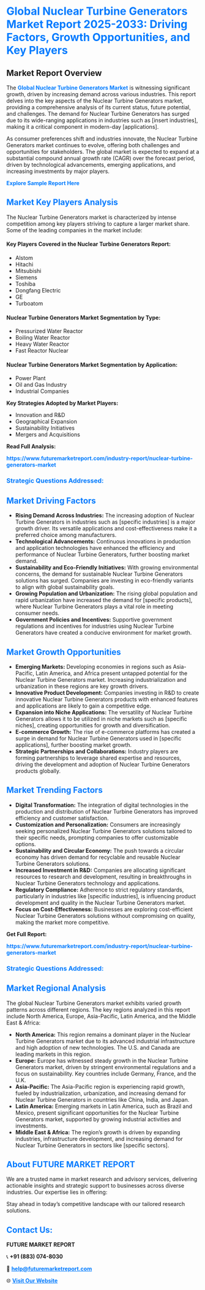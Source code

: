 <h1 style="color: #007BFF;">Global Nuclear Turbine Generators Market Report 2025-2033: Driving Factors, Growth Opportunities, and Key Players</h1>

<section id="overview">
<h2>Market Report Overview</h2>
<p>The <a href="https://www.futuremarketreport.com/industry-report/nuclear-turbine-generators-market" style="color: #007BFF; text-decoration: none;"><strong>Global Nuclear Turbine Generators Market</strong></a> is witnessing significant growth, driven by increasing demand across various industries. This report delves into the key aspects of the Nuclear Turbine Generators market, providing a comprehensive analysis of its current status, future potential, and challenges. The demand for Nuclear Turbine Generators has surged due to its wide-ranging applications in industries such as [insert industries], making it a critical component in modern-day [applications].</p>
<p>As consumer preferences shift and industries innovate, the Nuclear Turbine Generators market continues to evolve, offering both challenges and opportunities for stakeholders. The global market is expected to expand at a substantial compound annual growth rate (CAGR) over the forecast period, driven by technological advancements, emerging applications, and increasing investments by major players.</p>
</section>

<section id="overview">
<p><a href="https://www.futuremarketreport.com/request-sample/reportId=87385" style="color: #007BFF; text-decoration: none;"><strong>Explore Sample Report Here</strong></a></p>
</section>

<section id="key-players">
<h2 style="color: #007BFF;">Market Key Players Analysis</h2>
<p>The Nuclear Turbine Generators market is characterized by intense competition among key players striving to capture a larger market share. Some of the leading companies in the market include:</p>
<h4>Key Players Covered in the Nuclear Turbine Generators Report:</h4>
<ul><li>Alstom</li><li>Hitachi</li><li>Mitsubishi</li><li>Siemens</li><li>Toshiba</li><li>Dongfang Electric</li><li>GE</li><li>Turboatom</li></ul>
<h4>Nuclear Turbine Generators Market Segmentation by Type:</h4>
<ul><li>Pressurized Water Reactor</li><li>Boiling Water Reactor</li><li>Heavy Water Reactor</li><li>Fast Reactor Nuclear</li></ul>

<h4>Nuclear Turbine Generators Market Segmentation by Application:</h4>
<ul><li>Power Plant</li><li>Oil and Gas Industry</li><li>Industrial Companies</li></ul>
<p><strong>Key Strategies Adopted by Market Players:</strong></p>
<ul>
<li>Innovation and R&D</li>
<li>Geographical Expansion</li>
<li>Sustainability Initiatives</li>
<li>Mergers and Acquisitions</li>
</ul>
</section>

<section>
<p><strong>Read Full Analysis: </strong></p><a href="https://www.futuremarketreport.com/industry-report/nuclear-turbine-generators-market" style="color: #007BFF; text-decoration: none;"><strong>https://www.futuremarketreport.com/industry-report/nuclear-turbine-generators-market</strong></a>
<h3 style="color: #007BFF;">Strategic Questions Addressed:</h3>
</section>

<section id="driving-factors">
<h2 style="color: #007BFF;">Market Driving Factors</h2>
<ul>
<li><strong>Rising Demand Across Industries:</strong> The increasing adoption of Nuclear Turbine Generators in industries such as [specific industries] is a major growth driver. Its versatile applications and cost-effectiveness make it a preferred choice among manufacturers.</li>
<li><strong>Technological Advancements:</strong> Continuous innovations in production and application technologies have enhanced the efficiency and performance of Nuclear Turbine Generators, further boosting market demand.</li>
<li><strong>Sustainability and Eco-Friendly Initiatives:</strong> With growing environmental concerns, the demand for sustainable Nuclear Turbine Generators solutions has surged. Companies are investing in eco-friendly variants to align with global sustainability goals.</li>
<li><strong>Growing Population and Urbanization:</strong> The rising global population and rapid urbanization have increased the demand for [specific products], where Nuclear Turbine Generators plays a vital role in meeting consumer needs.</li>
<li><strong>Government Policies and Incentives:</strong> Supportive government regulations and incentives for industries using Nuclear Turbine Generators have created a conducive environment for market growth.</li>
</ul>
</section>

<section id="growth-opportunities">
<h2 style="color: #007BFF;">Market Growth Opportunities</h2>
<ul>
<li><strong>Emerging Markets:</strong> Developing economies in regions such as Asia-Pacific, Latin America, and Africa present untapped potential for the Nuclear Turbine Generators market. Increasing industrialization and urbanization in these regions are key growth drivers.</li>
<li><strong>Innovative Product Development:</strong> Companies investing in R&D to create innovative Nuclear Turbine Generators products with enhanced features and applications are likely to gain a competitive edge.</li>
<li><strong>Expansion into Niche Applications:</strong> The versatility of Nuclear Turbine Generators allows it to be utilized in niche markets such as [specific niches], creating opportunities for growth and diversification.</li>
<li><strong>E-commerce Growth:</strong> The rise of e-commerce platforms has created a surge in demand for Nuclear Turbine Generators used in [specific applications], further boosting market growth.</li>
<li><strong>Strategic Partnerships and Collaborations:</strong> Industry players are forming partnerships to leverage shared expertise and resources, driving the development and adoption of Nuclear Turbine Generators products globally.</li>
</ul>
</section>

<section id="trending-factors">
<h2 style="color: #007BFF;">Market Trending Factors</h2>
<ul>
<li><strong>Digital Transformation:</strong> The integration of digital technologies in the production and distribution of Nuclear Turbine Generators has improved efficiency and customer satisfaction.</li>
<li><strong>Customization and Personalization:</strong> Consumers are increasingly seeking personalized Nuclear Turbine Generators solutions tailored to their specific needs, prompting companies to offer customizable options.</li>
<li><strong>Sustainability and Circular Economy:</strong> The push towards a circular economy has driven demand for recyclable and reusable Nuclear Turbine Generators solutions.</li>
<li><strong>Increased Investment in R&D:</strong> Companies are allocating significant resources to research and development, resulting in breakthroughs in Nuclear Turbine Generators technology and applications.</li>
<li><strong>Regulatory Compliance:</strong> Adherence to strict regulatory standards, particularly in industries like [specific industries], is influencing product development and quality in the Nuclear Turbine Generators market.</li>
<li><strong>Focus on Cost-Effectiveness:</strong> Businesses are exploring cost-efficient Nuclear Turbine Generators solutions without compromising on quality, making the market more competitive.</li>
</ul>
</section>

<section>
<p><strong>Get Full Report: </strong></p><a href="https://www.futuremarketreport.com/industry-report/nuclear-turbine-generators-market" style="color: #007BFF; text-decoration: none;"><strong>https://www.futuremarketreport.com/industry-report/nuclear-turbine-generators-market</strong></a>
<h3 style="color: #007BFF;">Strategic Questions Addressed:</h3>
</section>


<section id="regional-analysis">
<h2 style="color: #007BFF;">Market Regional Analysis</h2>
<p>The global Nuclear Turbine Generators market exhibits varied growth patterns across different regions. The key regions analyzed in this report include North America, Europe, Asia-Pacific, Latin America, and the Middle East & Africa:</p>
<ul>
<li><strong>North America:</strong> This region remains a dominant player in the Nuclear Turbine Generators market due to its advanced industrial infrastructure and high adoption of new technologies. The U.S. and Canada are leading markets in this region.</li>
<li><strong>Europe:</strong> Europe has witnessed steady growth in the Nuclear Turbine Generators market, driven by stringent environmental regulations and a focus on sustainability. Key countries include Germany, France, and the U.K.</li>
<li><strong>Asia-Pacific:</strong> The Asia-Pacific region is experiencing rapid growth, fueled by industrialization, urbanization, and increasing demand for Nuclear Turbine Generators in countries like China, India, and Japan.</li>
<li><strong>Latin America:</strong> Emerging markets in Latin America, such as Brazil and Mexico, present significant opportunities for the Nuclear Turbine Generators market, supported by growing industrial activities and investments.</li>
<li><strong>Middle East & Africa:</strong> The region’s growth is driven by expanding industries, infrastructure development, and increasing demand for Nuclear Turbine Generators in sectors like [specific sectors].</li>
</ul>
</section>

<footer>
<h2 style="color: #007BFF;">About FUTURE MARKET REPORT</h2>
<p>We are a trusted name in market research and advisory services, delivering actionable insights and strategic support to businesses across diverse industries. Our expertise lies in offering:</p>

<p>Stay ahead in today’s competitive landscape with our tailored research solutions.</p>

<h2 style="color: #007BFF;">Contact Us:</h2>
<p><strong>FUTURE MARKET REPORT</strong></p>
<p>📞 <strong>+91 (883) 074-8030</strong></p>
<p>📧 <strong><a href="mailto:help@futuremarketreport.com" style="color: #007BFF;">help@futuremarketreport.com</a></strong></p>
<p>🌐 <strong><a href="https://www.futuremarketreport.com/" style="color: #007BFF;">Visit Our Website</a></strong></p>
</footer>